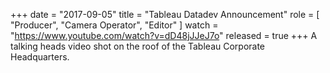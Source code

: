 +++
date = "2017-09-05"
title = "Tableau Datadev Announcement"
role = [ "Producer", "Camera Operator", "Editor" ]
watch = "https://www.youtube.com/watch?v=dD48jJJeJ7o"
released = true
+++
A talking heads video shot on the roof of the Tableau Corporate Headquarters.